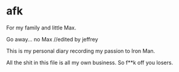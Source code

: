 # afk

For my family and little Max.

Go away... no Max //edited by jeffrey




This is my personal diary recording my passion to Iron Man.

All the shit in this file is all my own business. So f**k off you losers.
